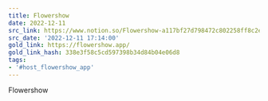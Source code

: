```yaml
---
title: Flowershow
date: 2022-12-11
src_link: https://www.notion.so/Flowershow-a117bf27d798472c802258ff8c2e6702
src_date: '2022-12-11 17:14:00'
gold_link: https://flowershow.app/
gold_link_hash: 338e3f58c5cd597398b34d84b04e06d8
tags:
- '#host_flowershow_app'
---
```



Flowershow